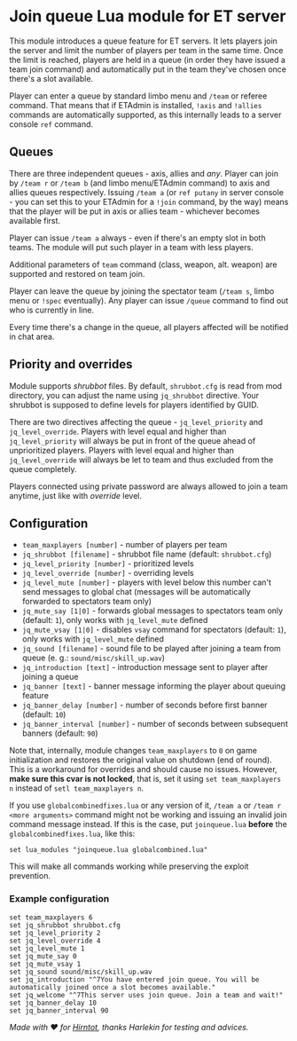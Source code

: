 # Join queue Lua module for ET server

This module introduces a queue feature for ET servers. It lets players join the server and limit the number of players per team in the same time. Once the limit is reached, players are held in a queue (in order they have issued a team join command) and automatically put in the team they've chosen once there's a slot available.

Player can enter a queue by standard limbo menu and `/team` or referee command. That means that if ETAdmin is installed, `!axis` and `!allies` commands are automatically supported, as this internally leads to a server console `ref` command.

## Queues

There are three independent queues - axis, allies and *any*. Player can join by `/team r` or `/team b` (and limbo menu/ETAdmin command) to axis and allies queues respectively. Issuing `/team a` (or `ref putany` in server console - you can set this to your ETAdmin for a `!join` command, by the way) means that the player will be put in axis or allies team - whichever becomes available first.

Player can issue `/team a` always - even if there's an empty slot in both teams. The module will put such player in a team with less players.

Additional parameters of `team` command (class, weapon, alt. weapon) are supported and restored on team join.

Player can leave the queue by joining the spectator team (`/team s`, limbo menu or `!spec` eventually). Any player can issue `/queue` command to find out who is currently in line.

Every time there's a change in the queue, all players affected will be notified in chat area.

## Priority and overrides

Module supports *shrubbot* files. By default, `shrubbot.cfg` is read from mod directory, you can adjust the name using `jq_shrubbot` directive. Your shrubbot is supposed to define levels for players identified by GUID.

There are two directives affecting the queue - `jq_level_priority` and `jq_level_override`. Players with level equal and higher than `jq_level_priority` will always be put in front of the queue ahead of unprioritized players. Players with level equal and higher than `jq_level_override` will always be let to team and thus excluded from the queue completely.

Players connected using private password are always allowed to join a team anytime, just like with *override* level.

## Configuration

- `team_maxplayers [number]` - number of players per team
- `jq_shrubbot [filename]` - shrubbot file name (default: `shrubbot.cfg`)
- `jq_level_priority [number]` - prioritized levels
- `jq_level_override [number]` - overriding levels
- `jq_level_mute [number]` - players with level below this number can't send messages to global chat (messages will be automatically forwarded to spectators team only)
- `jq_mute_say [1|0]` - forwards global messages to spectators team only (default: `1`), only works with `jq_level_mute` defined
- `jq_mute_vsay [1|0]` - disables `vsay` command for spectators (default: `1`), only works with `jq_level_mute` defined
- `jq_sound [filename]` - sound file to be played after joining a team from queue (e. g.: `sound/misc/skill_up.wav`)
- `jq_introduction [text]` - introduction message sent to player after joining a queue
- `jq_banner [text]` - banner message informing the player about queuing feature
- `jq_banner_delay [number]` - number of seconds before first banner (default: `10`)
- `jq_banner_interval [number]` - number of seconds between subsequent banners (default: `90`)

Note that, internally, module changes `team_maxplayers` to `0` on game initialization and restores the original value on shutdown (end of round). This is a workaround for overrides and should cause no issues. However, **make sure this cvar is not locked**, that is, set it using `set team_maxplayers n` instead of `setl team_maxplayers n`.

If you use `globalcombinedfixes.lua` or any version of it, `/team a` or `/team r <more arguments>` command might not be working and issuing an invalid join command message instead. If this is the case, put `joinqueue.lua` **before** the `globalcombinedfixes.lua`, like this:

~~~
set lua_modules "joinqueue.lua globalcombined.lua"
~~~

This will make all commands working while preserving the exploit prevention.

### Example configuration

~~~
set team_maxplayers 6
set jq_shrubbot shrubbot.cfg
set jq_level_priority 2
set jq_level_override 4
set jq_level_mute 1
set jq_mute_say 0
set jq_mute_vsay 1
set jq_sound sound/misc/skill_up.wav
set jq_introduction "^7You have entered join queue. You will be automatically joined once a slot becomes available."
set jq_welcome "^7This server uses join queue. Join a team and wait!"
set jq_banner_delay 10
set jq_banner_interval 90
~~~

*Made with :heart: for [Hirntot](https://hirntot.org), thanks Harlekin for testing and advices.*